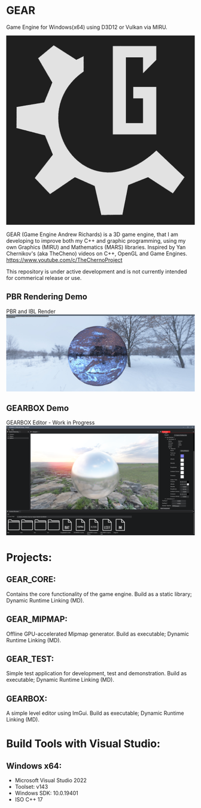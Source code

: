 # GEAR
Game Engine for Windows(x64) using D3D12 or Vulkan via MIRU.

![GEAR_LOGO](/Branding/GEAR_logo_dark.png)

GEAR (Game Engine Andrew Richards) is a 3D game engine, that I am developing to improve both my C++ and graphic programming, using my own Graphics (MIRU) and Mathematics (MARS) libraries. 
Inspired by Yan Chernikov's (aka TheCheno) videos on C++, OpenGL and Game Engines. https://www.youtube.com/c/TheChernoProject

This repository is under active development and is not currently intended for commerical release or use.

## PBR Rendering Demo
PBR and IBL Render
![pbr_ibl_render](/Branding/Screenshots/pbr_render_textured.jpg)

## GEARBOX Demo
GEARBOX Editor - Work in Progress
![gearbox_screenshot](/Branding/Screenshots/gearbox_screenshot.png)

# Projects:
## GEAR_CORE: 
Contains the core functionality of the game engine. Build as a static library; Dynamic Runtime Linking (MD).

## GEAR_MIPMAP:
Offline GPU-accelerated Mipmap generator. Build as executable; Dynamic Runtime Linking (MD).

## GEAR_TEST: 
Simple test application for development, test and demonstration. Build as executable; Dynamic Runtime Linking (MD).

## GEARBOX: 
A simple level editor using ImGui. Build as executable; Dynamic Runtime Linking (MD).

# Build Tools with Visual Studio:
## Windows x64:
- Microsoft Visual Studio 2022
- Toolset: v143 
- Windows SDK: 10.0.19401
- ISO C++ 17
